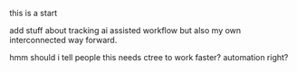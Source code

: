 this is a start


add stuff about tracking ai assisted workflow but also my own interconnected way forward.

hmm should i tell people this needs ctree to work faster? automation right?
